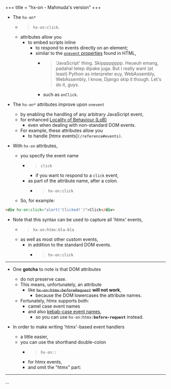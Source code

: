 +++
title = "hx-on - Mahmuda's version"
+++

- The `hx-on*`
  - > `hx-on:click`.
  - attributes allow you
    - to embed scripts inline
      - to respond to events directly on an element;
      - similar to the [`onevent` properties](https://developer.mozilla.org/en-US/docs/Web/Events/Event_handlers#using_onevent_properties) found in HTML,
        - > 'JavaScript' thing. Skipppppppp. Heueuh emang, padahal tetep dipake juga. But I really want (at least) Python as interpreter euy, WebAssembly, WebAssembly, I know, Django skip it though. Let's do it, guys.
        - such as `onClick`.

- The `hx-on*` attributes improve upon `onevent`
  - by enabling the handling of any arbitrary JavaScript event,
  - for enhanced [Locality of Behaviour (LoB)](/essays/locality-of-behaviour/)
    - even when dealing with non-standard DOM events.
  - For example, these attributes allow you
    - to handle [htmx events]`(/reference#events)`.

- With `hx-on` attributes,
  - you specify the event name
    - > `click`
      - if you want to respond to a `click` event,
    - as part of the attribute name, after a colon.
      - > `hx-on:click`
  - So, for example:

```html
<div hx-on:click="alert('Clicked!')">Click</div>
```

- Note that this syntax can be used to capture all 'htmx' events,
  - > `hx-on:htmx:bla-bla`
  - as well as most other custom events,
    - in addition to the standard DOM events.
      - > `hx-on:click`

---

- One **gotcha** to note is that DOM attributes
  - do not preserve case.
  - This means, unfortunately, an attribute
    - like ~~`hx-on:htmx:`_`beforeRequest`_~~ **will not work**,
      - because the DOM lowercases the attribute names.
  - Fortunately, htmx supports both:
    - camel case event names
    - and also [kebab-case event names](@/docs.md#events),
      - so you can use `hx-on:htmx:`**`before-request`** instead.

- In order to make writing 'htmx'-based event handlers
  - a little easier,
  - you can use the shorthand double-colon
    - > `hx-on::`
    - for htmx events,
    - and omit the "htmx" part:

---

...
